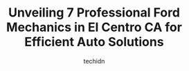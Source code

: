 ---
layout: ampstory
image: https://images.unsplash.com/photo-1580679568899-be51739ba2df?ixlib=rb-4.0.3&ixid=MnwxMjA3fDB8MHxwaG90by1wYWdlfHx8fGVufDB8fHx8&auto=format&fit=crop&w=640&h=853&q=80
author: techidn
featured: false
description: Entrust your vehicle to the 7 best Ford Mechanic in El Centro CA, USA and experience the difference they can make. With their extensive knowledge, state-of-the-art facilities, and commitment
title: Unveiling 7 Professional Ford Mechanics in El Centro CA for Efficient Auto Solutions
cover:
   title: Unveiling 7 Professional Ford Mechanics in El Centro CA for Efficient Auto Solutions
   subtitle: Rickpate
   background: https://images.unsplash.com/photo-1580679568899-be51739ba2df?ixlib=rb-4.0.3&ixid=MnwxMjA3fDB8MHxwaG90by1wYWdlfHx8fGVufDB8fHx8&auto=format&fit=crop&w=640&h=853&q=80

pages: 
 - layout: thirds
   top: <h1>#1 Muffler World II</h1>
   bottom: "<p>Great place. Jason is very down to earth and will not try to upsell you. Hes a legit, honest and hardworking guy. I took in a new truck to get it sounding throaty and he</p>"
   background: https://www.knot35.com/toplist/wp-content/uploads/2023/06/best-ford-mechanic-1-in-el-centro-ca-1685840378.jpeg
   backgroundblur: true
 - layout: thirds
   top: <h1>#2 Imperial Auto A/C & Repair</h1>
   bottom: "<p>1045 Adams Ave, El Centro, CA 92243, United States</p>"
   background: https://www.knot35.com/toplist/wp-content/uploads/2023/06/best-ford-mechanic-2-in-el-centro-ca-1685840378.jpeg
   cta:
      link: https://www.knot35.com/toplist/unveiling-7-professional-ford-mechanics-in-el-centro-ca-for-efficient-auto-solutions/
      text: Unveiling 7 Professional Ford Mechanics in El Centro CA for Efficient Auto Solutions
 - layout: thirds
   top: <h1>#3 Figueroa Auto Shop</h1>
   bottom: "<p>701 Main St, El Centro, CA 92243, United States</p>"
   background: https://www.knot35.com/toplist/wp-content/uploads/2023/06/best-ford-mechanic-3-in-el-centro-ca-1685840378.jpeg
   cta:
      link: https://www.knot35.com/toplist/unveiling-7-professional-ford-mechanics-in-el-centro-ca-for-efficient-auto-solutions/
      text: Unveiling 7 Professional Ford Mechanics in El Centro CA for Efficient Auto Solutions
 - layout: thirds
   top: <h1>#4 JC Auto Repair</h1>
   bottom: "<p>830 S 4th St, El Centro, CA 92243, United States</p>"
   background: https://images.unsplash.com/photo-1557672172-298e090bd0f1?ixlib=rb-4.0.3&ixid=MnwxMjA3fDB8MHxwaG90by1wYWdlfHx8fGVufDB8fHx8&auto=format&fit=crop&w=640&h=853&q=80
   cta:
      link: https://www.knot35.com/toplist/unveiling-7-professional-ford-mechanics-in-el-centro-ca-for-efficient-auto-solutions/
      text: Unveiling 7 Professional Ford Mechanics in El Centro CA for Efficient Auto Solutions
 - layout: thirds
   top: <h1>#5 A1 Auto Services & Repair Shop.</h1>
   bottom: "<p>266 Cedar Ave, El Centro, CA 92243, United States</p>"
   background: https://images.unsplash.com/photo-1489648022186-8f49310909a0?ixlib=rb-4.0.3&ixid=MnwxMjA3fDB8MHxwaG90by1wYWdlfHx8fGVufDB8fHx8&auto=format&fit=crop&w=640&h=853&q=80
   cta:
      link: https://www.knot35.com/toplist/unveiling-7-professional-ford-mechanics-in-el-centro-ca-for-efficient-auto-solutions/
      text: Unveiling 7 Professional Ford Mechanics in El Centro CA for Efficient Auto Solutions
 - layout: thirds
   top: <h1>#6 S C Auto Services</h1>
   bottom: "<p>606 Broadway, El Centro, CA 92243, United States</p>"
   background: https://images.unsplash.com/photo-1618005182384-a83a8bd57fbe?ixlib=rb-4.0.3&ixid=MnwxMjA3fDB8MHxwaG90by1wYWdlfHx8fGVufDB8fHx8&auto=format&fit=crop&w=640&h=853&q=80
   cta:
      link: https://www.knot35.com/toplist/unveiling-7-professional-ford-mechanics-in-el-centro-ca-for-efficient-auto-solutions/
      text: Unveiling 7 Professional Ford Mechanics in El Centro CA for Efficient Auto Solutions
 - layout: thirds
   top: <h1>#7 M&M AUTO Repair</h1>
   bottom: "<p>331 W Commercial Ave, El Centro, CA 92243, United States</p>"
   background: https://images.unsplash.com/photo-1561679660-d00ee1e0dc8e?ixlib=rb-4.0.3&ixid=MnwxMjA3fDB8MHxwaG90by1wYWdlfHx8fGVufDB8fHx8&auto=format&fit=crop&w=640&h=853&q=80
   cta:
      link: https://www.knot35.com/toplist/unveiling-7-professional-ford-mechanics-in-el-centro-ca-for-efficient-auto-solutions/
      text: Unveiling 7 Professional Ford Mechanics in El Centro CA for Efficient Auto Solutions
 - layout: thirds
   middle: Continue reading...
   background: https://images.unsplash.com/photo-1567360425618-1594206637d2?ixlib=rb-4.0.3&ixid=MnwxMjA3fDB8MHxwaG90by1wYWdlfHx8fGVufDB8fHx8&auto=format&fit=crop&w=640&h=853&q=80
   cta:
      link: https://www.knot35.com/toplist/unveiling-7-professional-ford-mechanics-in-el-centro-ca-for-efficient-auto-solutions/
      text: Unveiling 7 Professional Ford Mechanics in El Centro CA for Efficient Auto Solutions
      
---